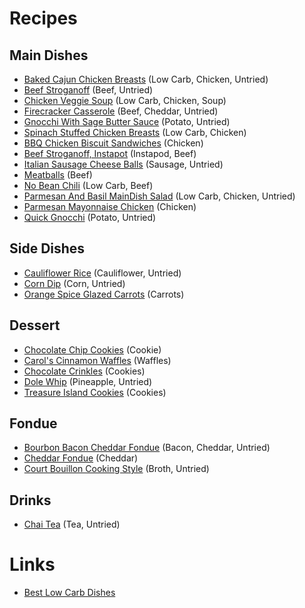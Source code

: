 # Recipes

## Main Dishes
- [Baked Cajun Chicken Breasts](MainDish/BakedCajunChickenBreasts.md) (Low Carb, Chicken, Untried)
- [Beef Stroganoff](MainDish/BeefStroganoff.md) (Beef, Untried)
- [Chicken Veggie Soup](MainDish/ChickenVeggieSoup.md) (Low Carb, Chicken, Soup)
- [Firecracker Casserole](MainDish/FirecrackerCasserole.md) (Beef, Cheddar, Untried)
- [Gnocchi With Sage Butter Sauce](MainDish/GnocchiWithSageButterSauce.md) (Potato, Untried)
- [Spinach Stuffed Chicken Breasts](MainDish/SpinachStuffedChickenBreasts.md) (Low Carb, Chicken)
- [BBQ Chicken Biscuit Sandwiches](MainDish/BBQChickenBiscuitSandwiches.md) (Chicken)
- [Beef Stroganoff, Instapot](MainDish/BeefStroganoffInstapot.md) (Instapod, Beef)
- [Italian Sausage Cheese Balls](MainDish/ItalianSausageCheeseBalls.md) (Sausage, Untried)
- [Meatballs](MainDish/Meatballs.md) (Beef)
- [No Bean Chili](MainDish/NoBeanChili.md) (Low Carb, Beef)
- [Parmesan And Basil MainDish Salad](MainDish/ParmesanAndBasilChickenSalad.md) (Low Carb, Chicken, Untried)
- [Parmesan Mayonnaise Chicken](MainDish/ParmesanMayonnaiseChicken.md) (Chicken)
- [Quick Gnocchi](MainDish/QuickGnocchi.md) (Potato, Untried)

## Side Dishes
- [Cauliflower Rice](SideDish/CauliflowerRice.md) (Cauliflower, Untried)
- [Corn Dip](SideDish/CornDip.md) (Corn, Untried)
- [Orange Spice Glazed Carrots](SideDish/OrangeSpiceGlazedCarrots.md) (Carrots)

## Dessert
- [Chocolate Chip Cookies](Dessert/ChocolateChipCookies.md) (Cookie)
- [Carol's Cinnamon Waffles](Dessert/CarolsCinnamonWaffles.md) (Waffles)
- [Chocolate Crinkles](Dessert/ChocolateCrinkles.md) (Cookies)
- [Dole Whip](Dessert/DoleWhip.md) (Pineapple, Untried)
- [Treasure Island Cookies](Dessert/TreasureIslandCookies.md) (Cookies)

## Fondue
- [Bourbon Bacon Cheddar Fondue](Fondue/BourbonBaconCheddarFondue.md) (Bacon, Cheddar, Untried)
- [Cheddar Fondue](Fondue/CheddarFondue.md) (Cheddar)
- [Court Bouillon Cooking Style](Fondue/CourtBouillonCookingStyle.md) (Broth, Untried)

## Drinks
- [Chai Tea](Drink/) (Tea, Untried)

# Links
- [Best Low Carb Dishes](https://www.ibreatheimhungry.com/65-best-low-carb-chicken-recipes/)
